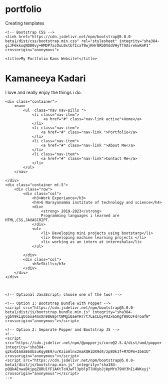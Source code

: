 # portfolio
Creating templates
<!doctype html>
<html lang="en">
  <head>
    <!-- Required meta tags -->
    <meta charset="utf-8">
    <meta name="viewport" content="width=device-width, initial-scale=1">

    <!-- Bootstrap CSS -->
    <link href="https://cdn.jsdelivr.net/npm/bootstrap@5.0.0-beta1/dist/css/bootstrap.min.css" rel="stylesheet" integrity="sha384-giJF6kkoqNQ00vy+HMDP7azOuL0xtbfIcaT9wjKHr8RbDVddVHyTfAAsrekwKmP1" crossorigin="anonymous">

    <title>My Portfolio Kams Website!</title>
  </head>
  <body>
      <div class="container my-5">
        <h1>Kamaneeya Kadari</h1>
        <p class="lead">
            I love and really enjoy the things i do.
        </p>
      </div>
    
    <div class="container">
        <nav>
            <ul  class="nav nav-pills "> 
                <li class="nav-item">
                     <a href="#" class="nav-link active">Home</a>
                </li>
                <li class="nav-item">
                    <a href="#" class="nav-link ">Portfolio</a>
                </li>
                <li class="nav-item">
                    <a href="#" class="nav-link ">About Me</a>
                </li>
                <li class="nav-item">
                    <a href="#" class="nav-link">Contact Me</a>
                </li>
            </ul>
        </nav>

    </div>
    <div class="container mt-5">
        <div class="row">
            <div class="col">
                <h3>Work Experiance</h3>
                <h4>G Narayanamma institute of technology and science</h4>
                <div>
                    <strong> 2019-2023</strong>
                    Programming languages i learned are HTML,CSS,JAVASCRIPT.
                </div>
                <ul>
                    <li> Developing mini projects using bootstarp</li>
                    <li> Developing machine learning projects </li>
                    <li> working as an intern at internshala</li>
                </ul>
                
            </div>
            <div class="col">
                <h3>Skills</h3>
            </div>
        </div>
    </div>

    

    <!-- Optional JavaScript; choose one of the two! -->

    <!-- Option 1: Bootstrap Bundle with Popper -->
    <script src="https://cdn.jsdelivr.net/npm/bootstrap@5.0.0-beta1/dist/js/bootstrap.bundle.min.js" integrity="sha384-ygbV9kiqUc6oa4msXn9868pTtWMgiQaeYH7/t7LECLbyPA2x65Kgf80OJFdroafW" crossorigin="anonymous"></script>

    <!-- Option 2: Separate Popper and Bootstrap JS -->
    <!--
    <script src="https://cdn.jsdelivr.net/npm/@popperjs/core@2.5.4/dist/umd/popper.min.js" integrity="sha384-q2kxQ16AaE6UbzuKqyBE9/u/KzioAlnx2maXQHiDX9d4/zp8Ok3f+M7DPm+Ib6IU" crossorigin="anonymous"></script>
    <script src="https://cdn.jsdelivr.net/npm/bootstrap@5.0.0-beta1/dist/js/bootstrap.min.js" integrity="sha384-pQQkAEnwaBkjpqZ8RU1fF1AKtTcHJwFl3pblpTlHXybJjHpMYo79HY3hIi4NKxyj" crossorigin="anonymous"></script>
    -->
  </body>
</html>
